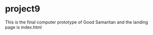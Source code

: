 # project9
This is the final computer prototype of Good Samaritan and the landing page is index.html
